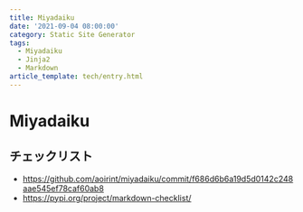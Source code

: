 ```yaml
---
title: Miyadaiku
date: '2021-09-04 08:00:00'
category: Static Site Generator
tags:
  - Miyadaiku
  - Jinja2
  - Markdown
article_template: tech/entry.html
---
```

# Miyadaiku

## チェックリスト

- <https://github.com/aoirint/miyadaiku/commit/f686d6b6a19d5d0142c248aae545ef78caf60ab8>
- <https://pypi.org/project/markdown-checklist/>
